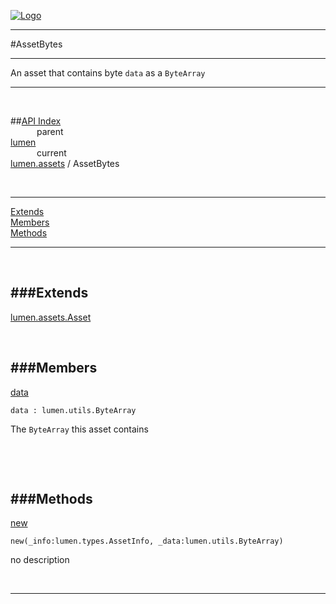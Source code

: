 
[![Logo](../../../images/logo.png)](../../../index.html)

---

#AssetBytes

--- 

An asset that contains byte `data` as a `ByteArray`

---
<br/>

##[API Index](../../../api/index.html#lumen.assets)   
&emsp;&emsp;&emsp;parent    
[lumen](../)     
&emsp;&emsp;&emsp;current    
[lumen.assets](./) / AssetBytes

<br/>

---


[Extends](#Extends)   
[Members](#Members)   
[Methods](#Methods)   


---

&nbsp;   

<a class="lift" name="Extends" ></a>
###Extends   
---
<a class="lift" name="lumen.assets.Asset" href="{{{rel_path}}}api/lumen/assets/Asset.html">lumen.assets.Asset</a>

&nbsp;   

<a class="lift" name="Members" ></a>
###Members   
---
<a class="lift" name="data" href="#data">data</a>



`data : lumen.utils.ByteArray`

<span class="small_desc_flat"> The `ByteArray` this asset contains </span>   

&nbsp;   

&nbsp;   

<a class="lift" name="Methods" ></a>
###Methods   
---
<a class="lift" name="new" href="#new">new</a>



`new(_info:lumen.types.AssetInfo, _data:lumen.utils.ByteArray) `

<span class="small_desc_flat"> no description </span>   



&nbsp;
&nbsp;
&nbsp;

---  


&nbsp;   
&nbsp;   